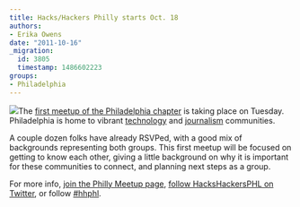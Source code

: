 ```yaml
---
title: Hacks/Hackers Philly starts Oct. 18
authors:
- Erika Owens
date: "2011-10-16"
_migration:
  id: 3805
  timestamp: 1486602223
groups:
- Philadelphia
---
```


![][1]The [first meetup of the Philadelphia chapter][2] is taking place on Tuesday. Philadelphia is home to vibrant [technology][3] and [journalism][4] communities.

A couple dozen folks have already RSVPed, with a good mix of backgrounds representing both groups. This first meetup will be focused on getting to know each other, giving a little background on why it is important for these communities to connect, and planning next steps as a group.

For more info, [join the Philly Meetup page][5], [follow HacksHackersPHL on Twitter][6], or follow [#hhphl][7].

 [1]: /content-images/news/2011/04/philadelphia.gif
 [2]: http://www.meetup.com/HacksHackersPhilly/events/34955492/
 [3]: http://technicallyphill.com
 [4]: http://www.j-lab.org/publications/exploring-a-networked-journalism-collaborative-in-philadelphia
 [5]: http://www.meetup.com/HacksHackersPhilly/
 [6]: http://twitter.com/HacksHackersPHL
 [7]: https://twitter.com/#!/search/%23hhphl
